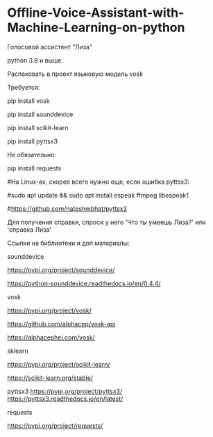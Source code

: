 # Offline-Voice-Assistant-with-Machine-Learning-on-python

Голосовой ассистент "Лиза"

python 3.8 и выше.

Распаковать в проект языковую модель vosk

Требуется:

pip install vosk

pip install sounddevice

pip install scikit-learn

pip install pyttsx3

Не обязательно:

pip install requests


#На Linux-ax, скорее всего нужно еще, если ошибка pyttsx3:

#sudo apt update && sudo apt install espeak ffmpeg libespeak1

#https://github.com/nateshmbhat/pyttsx3


Для получения справки, спроси у него 'Что ты умеешь Лиза?' или 'справка Лиза'


Ссылки на библиотеки и доп материалы:

sounddevice

https://pypi.org/project/sounddevice/

https://python-sounddevice.readthedocs.io/en/0.4.4/

vosk

https://pypi.org/project/vosk/

https://github.com/alphacep/vosk-api

https://alphacephei.com/vosk/

sklearn

https://pypi.org/project/scikit-learn/

https://scikit-learn.org/stable/

pyttsx3
https://pypi.org/project/pyttsx3/
https://pyttsx3.readthedocs.io/en/latest/

requests

https://pypi.org/project/requests/
